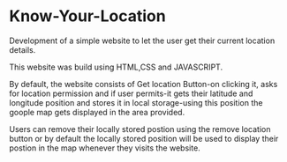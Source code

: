 # Know-Your-Location

Development of a simple website to let the user get their current location details.

This website was build using HTML,CSS and JAVASCRIPT.

By default, the website consists of Get location Button-on clicking it, asks for location permission and if user permits-it gets their latitude and longitude position and stores it in local storage-using this position the goople map gets displayed in the area provided.

Users can remove their locally stored postion using the remove location button or by default the locally stored position will be used to display their postion in the map whenever they visits the website.

